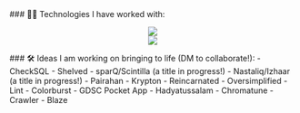 <!--
### 👋 3 things about me:
- Every artist has a medium and mine is code 🎨
- Finding the perfect project name is insanely important to me - like, SERIOUSLY important 🙊
- What people call impossible standards are what I consider simply higher ones I can accomplish by working hard enough 💪
--!>

### 👩‍💻 Technologies I have worked with:
<p align="center">
  <img src="https://skillicons.dev/icons?i=azure,aws,prometheus,grafana,cloudflare,gcp,docker,kubernetes,jenkins,terraform,linux&theme=light" />
  <br>
  <img src="https://skillicons.dev/icons?i=java,go,cs,dotnet,rust,py,flutter,firebase,html,css,js,nodejs,react,php,latex&theme=light" />
</p>

### 🛠️ Ideas I am working on bringing to life (DM to collaborate!):
- CheckSQL
- Shelved
- sparQ/Scintilla (a title in progress!)
- Nastaliq/Izhaar (a title in progress!)
- Pairahan
- Krypton - Reincarnated
- Oversimplified
- Lint
- Colorburst
- GDSC Pocket App
- Hadyatussalam
- Chromatune
- Crawler
- Blaze
